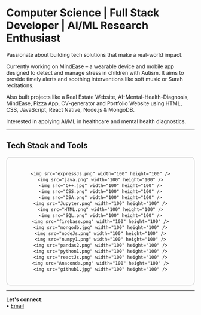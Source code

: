  # Computer Science | Full Stack Developer | AI/ML Research Enthusiast

 Passionate about building tech solutions that make a real-world impact.  
 
Currently working on MindEase – a wearable device and mobile app designed to detect and manage stress in children with Autism. It aims to provide timely alerts and soothing interventions like soft music or Surah recitations. 
 
 Also built projects like a Real Estate Website, AI-Mental-Health-Diagnosis, MindEase, Pizza App, CV-generator and Portfolio Website using HTML, CSS, JavaScript, React Native, Node.js & MongoDB.  
 
 Interested in applying AI/ML in healthcare and mental health diagnostics.

---

##  Tech Stack and Tools

<div align="center" style="padding: 20px; border: 2px solid #ddd; border-radius: 10px; max-width: 1000px; margin: auto;">

  <div style="display: flex; flex-wrap: wrap; justify-content: center; gap: 10px;">

    <img src="expressJs.png" width="100" height="100" />
    <img src="java.png" width="100" height="100" />
    <img src="C++.jpg" width="100" height="100" />
    <img src="CSS.png" width="100" height="100" />
    <img src="DSA.png" width="100" height="100" />
    <img src="Jupyter.png" width="100" height="100" />
    <img src="HTML.png" width="100" height="100" />
    <img src="SQL.png" width="100" height="100" />
    <img src="firebase.png" width="100" height="100" />
    <img src="mongodb.jpg" width="100" height="100" />
    <img src="nodeJs.png" width="100" height="100" />
    <img src="numpy1.png" width="100" height="100" />
    <img src="pandas2.png" width="100" height="100" />
    <img src="python1.png" width="100" height="100" />
    <img src="reactJs.png" width="100" height="100" />
    <img src="Anaconda.png" width="100" height="100" />
    <img src="github1.jpg" width="100" height="100" />

  </div>
</div>


---


 **Let's connect**:  
 • [Email](aimen.azhar111333@gmail.com)

